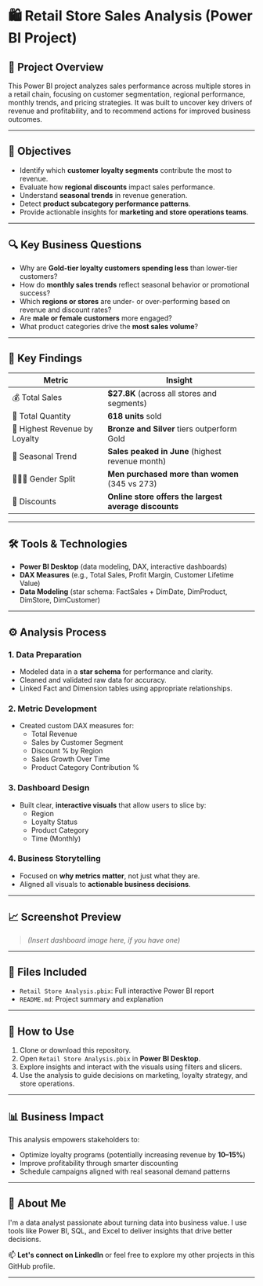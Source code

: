 # 🛍️ Retail Store Sales Analysis (Power BI Project)

## 📌 Project Overview
This Power BI project analyzes sales performance across multiple stores in a retail chain, focusing on customer segmentation, regional performance, monthly trends, and pricing strategies. It was built to uncover key drivers of revenue and profitability, and to recommend actions for improved business outcomes.

---

## 🎯 Objectives
- Identify which **customer loyalty segments** contribute the most to revenue.
- Evaluate how **regional discounts** impact sales performance.
- Understand **seasonal trends** in revenue generation.
- Detect **product subcategory performance patterns**.
- Provide actionable insights for **marketing and store operations teams**.

---

## 🔍 Key Business Questions
- Why are **Gold-tier loyalty customers spending less** than lower-tier customers?
- How do **monthly sales trends** reflect seasonal behavior or promotional success?
- Which **regions or stores** are under- or over-performing based on revenue and discount rates?
- Are **male or female customers** more engaged?
- What product categories drive the **most sales volume**?

---

## 🧠 Key Findings
| Metric | Insight |
|--------|---------|
| 💰 Total Sales | **$27.8K** (across all stores and segments) |
| 🛒 Total Quantity | **618 units** sold |
| 🎯 Highest Revenue by Loyalty | **Bronze and Silver** tiers outperform Gold |
| 📆 Seasonal Trend | **Sales peaked in June** (highest revenue month) |
| 🧑‍🤝‍🧑 Gender Split | **Men purchased more than women** (345 vs 273) |
| 🔻 Discounts | **Online store offers the largest average discounts** |

---

## 🛠️ Tools & Technologies
- **Power BI Desktop** (data modeling, DAX, interactive dashboards)
- **DAX Measures** (e.g., Total Sales, Profit Margin, Customer Lifetime Value)
- **Data Modeling** (star schema: FactSales + DimDate, DimProduct, DimStore, DimCustomer)

---

## ⚙️ Analysis Process

### 1. Data Preparation
- Modeled data in a **star schema** for performance and clarity.
- Cleaned and validated raw data for accuracy.
- Linked Fact and Dimension tables using appropriate relationships.

### 2. Metric Development
- Created custom DAX measures for:
  - Total Revenue
  - Sales by Customer Segment
  - Discount % by Region
  - Sales Growth Over Time
  - Product Category Contribution %

### 3. Dashboard Design
- Built clear, **interactive visuals** that allow users to slice by:
  - Region
  - Loyalty Status
  - Product Category
  - Time (Monthly)

### 4. Business Storytelling
- Focused on **why metrics matter**, not just what they are.
- Aligned all visuals to **actionable business decisions**.

---

## 📈 Screenshot Preview

> *(Insert dashboard image here, if you have one)*

---

## 📂 Files Included
- `Retail Store Analysis.pbix`: Full interactive Power BI report
- `README.md`: Project summary and explanation

---

## 🚀 How to Use
1. Clone or download this repository.
2. Open `Retail Store Analysis.pbix` in **Power BI Desktop**.
3. Explore insights and interact with the visuals using filters and slicers.
4. Use the analysis to guide decisions on marketing, loyalty strategy, and store operations.

---

## 📊 Business Impact
This analysis empowers stakeholders to:
- Optimize loyalty programs (potentially increasing revenue by **10–15%**)
- Improve profitability through smarter discounting
- Schedule campaigns aligned with real seasonal demand patterns

---

## 💼 About Me
I'm a data analyst passionate about turning data into business value. I use tools like Power BI, SQL, and Excel to deliver insights that drive better decisions.

📫 **Let's connect on LinkedIn** or feel free to explore my other projects in this GitHub profile.

---
